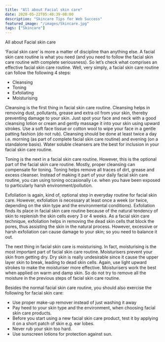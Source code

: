 ```yaml
---
title: "All about Facial skin care"
date: 2020-05-22T05:40:39-08:00
description: "Skincare Tips for Web Success"
featured_image: "/images/Skincare.jpg"
tags: ["Skincare"]
---
```


All about Facial skin care 

‘Facial skin care’ is more a matter of discipline than anything else. A facial skin care routine is what you need (and you need to follow the facial skin care routine with complete seriousness). So let’s check what comprises an effective facial skin care routine. Well, very simply, a facial skin care routine can follow the following 4 steps:
* Cleansing
* Toning
* Exfoliating 
* Moisturising

Cleansing is the first thing in facial skin care routine. Cleansing helps in removing dust, pollutants, grease and extra oil from your skin, thereby preventing damage to your skin. Just spot your face and neck with a good cleansing lotion or cream and gently massage it into your skin using upward strokes. Use a soft face tissue or cotton wool to wipe your face in a gentle patting fashion (do not rub).  Cleansing should be done at least twice a day i.e. morning (as part of complete facial skin care routine) and evening (on a standalone basis). Water soluble cleansers are the best for inclusion in your facial skin care routine.

Toning is the next in a facial skin care routine. However, this is the optional part of the facial skin care routine. Mostly, proper cleansing can compensate for toning. Toning helps remove all traces of dirt, grease and excess cleanser. Instead of making it part of your daily facial skin care routine, you can using toning occasionally i.e. when you have been exposed to particularly harsh environment/pollution.

Exfoliation is again, kind of, optional step in everyday routine for facial skin care. However, exfoliation is necessary at least once a week (or twice, depending on the skin type and the environmental conditions). Exfoliation finds its place in facial skin care routine because of the natural tendency of skin to replenish the skin cells every 3 or 4 weeks. As a facial skin care technique, exfoliation helps in removing the dead skin cells that block the pores, thus assisting the skin in the natural process. However, excessive or harsh exfoliation can cause damage to your skin; so you need to balance it out.

The next thing in facial skin care is moisturising. In fact, moisturising is the most important part of facial skin care routine. Moisturisers prevent your skin from getting dry. Dry skin is really undesirable since it cause the upper layer skin to break, leading to dead skin cells. Again, use light upward strokes to make the moisturiser more effective. Moisturisers work the best when applied on warm and damp skin. So do not try to remove all the moisture in the previous steps of facial skin care routine.
 
Besides the normal facial skin care routine, you should also exercise the following for facial skin care:

* Use proper make-up remover instead of just washing it away
* Pay heed to your skin type and the environment, when choosing facial skin care products.
* Before you start using a new facial skin care product, test it by applying it on a short patch of skin e.g. ear lobes.
* Never rub your skin too hard.
* Use sunscreen lotions for protection against sun.


